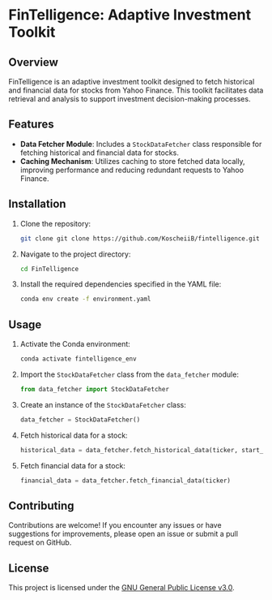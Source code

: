 # FinTelligence: Adaptive Investment Toolkit

## Overview

FinTelligence is an adaptive investment toolkit designed to fetch historical and financial data for stocks from Yahoo Finance. This toolkit facilitates data retrieval and analysis to support investment decision-making processes.

## Features

- **Data Fetcher Module**: Includes a `StockDataFetcher` class responsible for fetching historical and financial data for stocks.
- **Caching Mechanism**: Utilizes caching to store fetched data locally, improving performance and reducing redundant requests to Yahoo Finance.

## Installation

1. Clone the repository:

   ```bash
   git clone git clone https://github.com/KoscheiiB/fintelligence.git

   ```

2. Navigate to the project directory:

   ```bash
   cd FinTelligence
   ```

3. Install the required dependencies specified in the YAML file:

   ```bash
   conda env create -f environment.yaml
   ```


## Usage

1. Activate the Conda environment:

   ```bash
   conda activate fintelligence_env
   ```

2. Import the `StockDataFetcher` class from the `data_fetcher` module:

   ```python
   from data_fetcher import StockDataFetcher
   ```

3. Create an instance of the `StockDataFetcher` class:

   ```python
   data_fetcher = StockDataFetcher()
   ```

4. Fetch historical data for a stock:

   ```python
   historical_data = data_fetcher.fetch_historical_data(ticker, start_date, end_date)
   ```

5. Fetch financial data for a stock:

   ```python
   financial_data = data_fetcher.fetch_financial_data(ticker)
   ```

## Contributing

Contributions are welcome! If you encounter any issues or have suggestions for improvements, please open an issue or submit a pull request on GitHub.

## License

This project is licensed under the [GNU General Public License v3.0](LICENSE).